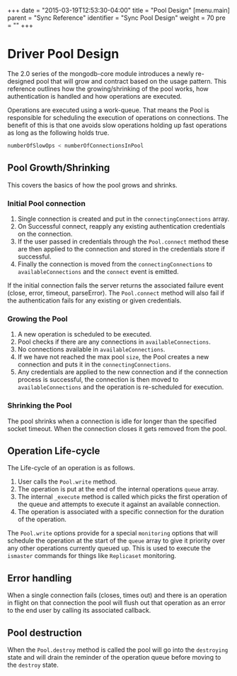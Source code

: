 +++
date = "2015-03-19T12:53:30-04:00"
title = "Pool Design"
[menu.main]
  parent = "Sync Reference"
  identifier = "Sync Pool Design"
  weight = 70
  pre = "<i class='fa'></i>"
+++

# Driver Pool Design

The 2.0 series of the mongodb-core module introduces a newly re-designed pool that will grow and contract based on the usage pattern. This reference outlines how the growing/shrinking of the pool works, how authentication is handled and how operations are executed.

Operations are executed using a work-queue. That means the Pool is responsible for scheduling the execution of operations on connections. The benefit of this is that one avoids slow operations holding up fast operations as long as the following holds true.

```js
numberOfSlowOps < numberOfConnectionsInPool
```

## Pool Growth/Shrinking

This covers the basics of how the pool grows and shrinks.

### Initial Pool connection

1. Single connection is created and put in the `connectingConnections` array.
2. On Successful connect, reapply any existing authentication credentials on the connection.
3. If the user passed in credentials through the `Pool.connect` method these are then applied to the connection and stored in the credentials store if successful.
4. Finally the connection is moved from the `connectingConnections`
 to `availableConnections` and the `connect` event is emitted.

If the initial connection fails the server returns the associated failure event (close, error, timeout, parseError). The `Pool.connect` method will also fail if the authentication fails for any existing or given credentials.

### Growing the Pool

1. A new operation is scheduled to be executed.
2. Pool checks if there are any connections in `availableConnections`.
3. No connections available in `availableConnections`.
4. If we have not reached the max pool `size`, the Pool creates a new connection and puts it in the `connectingConnections`.
5. Any credentials are applied to the new connection and if the connection process is successful, the connection is then moved to `availableConnections` and the operation is re-scheduled for execution.

### Shrinking the Pool

The pool shrinks when a connection is idle for longer than the specified socket timeout. When the connection closes it gets removed from the pool.

## Operation Life-cycle

The Life-cycle of an operation is as follows.

1. User calls the `Pool.write` method.
2. The operation is put at the end of the internal operations `queue` array.
3. The internal `_execute` method is called which picks the first operation of the queue and attempts to execute it against an available connection.
4. The operation is associated with a specific connection for the duration of the operation.

The `Pool.write` options provide for a special `monitoring` options that will schedule the operation at the start of the `queue` array to give it priority over any other operations currently queued up. This is used to execute the `ismaster` commands for things like `Replicaset` monitoring.

## Error handling

When a single connection fails (closes, times out) and there is an operation in flight on that connection the pool will flush out that operation as an error to the end user by calling its associated callback.

## Pool destruction

When the `Pool.destroy` method is called the pool will go into the `destroying` state and will drain the reminder of the operation queue before moving to the `destroy` state.
